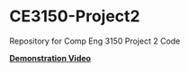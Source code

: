 # CE3150-Project2
Repository for Comp Eng 3150 Project 2 Code<br/>

[__Demonstration Video__](https://youtu.be/woliB_SjMWg)
